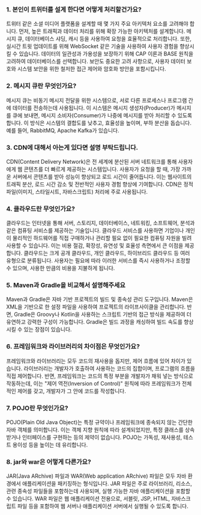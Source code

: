 ### 1. 본인이 트위터를 설계 한다면 어떻게 처리할건가요?

트위터 같은 소셜 미디어 플랫폼을 설계할 때 몇 가지 주요 아키텍처 요소를 고려해야 합니다. 먼저, 높은 트래픽과 데이터 처리를 위해 확장 가능한 아키텍처를 설계합니다. 메시지 큐, 데이터베이스 샤딩, 캐시 등을 사용하여 요청을 효율적으로 처리합니다. 또한, 실시간 트윗 업데이트를 위해 WebSocket 같은 기술을 사용하여 사용자 경험을 향상시킬 수 있습니다. 데이터의 일관성과 가용성을 보장하기 위해 CAP 이론과 BASE 원칙을 고려하여 데이터베이스를 선택합니다. 보안도 중요한 고려 사항으로, 사용자 데이터 보호와 시스템 보안을 위한 철저한 접근 제어와 암호화 방안을 포함시킵니다.

### 2. 메시지 큐란 무엇인가요?

메시지 큐는 비동기 메시지 전달을 위한 시스템으로, 서로 다른 프로세스나 프로그램 간에 데이터를 전송하는데 사용됩니다. 이 시스템은 메시지 생성자(Producer)가 메시지를 큐에 보내면, 메시지 소비자(Consumer)가 나중에 메시지를 받아 처리할 수 있도록 합니다. 이 방식은 시스템의 결합도를 낮추고, 효율성을 높이며, 부하 분산을 돕습니다. 예를 들어, RabbitMQ, Apache Kafka가 있습니다.

### 3. CDN에 대해서 아는게 있다면 설명 부탁드립니다.

CDN(Content Delivery Network)은 전 세계에 분산된 서버 네트워크를 통해 사용자에게 웹 콘텐츠를 더 빠르게 제공하는 시스템입니다. 사용자가 요청을 할 때, 가장 가까운 서버에서 콘텐츠를 받아 성능이 향상되고 로드 시간이 줄어듭니다. 이는 웹사이트의 트래픽 분산, 로드 시간 감소 및 전반적인 사용자 경험 향상에 기여합니다. CDN은 정적 파일(이미지, 스타일시트, 자바스크립트) 처리에 주로 사용됩니다.

###   4. 클라우드란 무엇인가요?

클라우드는 인터넷을 통해 서버, 스토리지, 데이터베이스, 네트워킹, 소프트웨어, 분석과 같은 컴퓨팅 서비스를 제공하는 기술입니다. 클라우드 서비스를 사용하면 기업이나 개인이 물리적인 하드웨어를 직접 구매하거나 관리할 필요 없이 필요한 컴퓨팅 자원을 빌려 사용할 수 있습니다. 이는 비용 절감, 확장성, 유연성 및 효율성 측면에서 큰 이점을 제공합니다. 클라우드는 크게 공개 클라우드, 개인 클라우드, 하이브리드 클라우드 등 여러 유형으로 분류됩니다. 사용자는 필요에 따라 이러한 서비스를 즉시 사용하거나 조정할 수 있으며, 사용한 만큼의 비용을 지불하게 됩니다.

### 5. Maven과 Gradle을 비교해서 설명해주세요

Maven과 Gradle은 자바 기반 프로젝트의 빌드 및 종속성 관리 도구입니다. Maven은 XML을 기반으로 한 설정 파일을 사용하여 프로젝트의 라이프사이클을 관리합니다. 반면, Gradle은 Groovy나 Kotlin을 사용하는 스크립트 기반의 접근 방식을 제공하여 더 유연하고 강력한 구성이 가능합니다. Gradle은 빌드 과정을 캐싱하여 빌드 속도를 향상시킬 수 있는 장점이 있습니다.

### 6. 프레임워크와 라이브러리의 차이점은 무엇인가요?

프레임워크와 라이브러리는 모두 코드의 재사용을 돕지만, 제어 흐름에 있어 차이가 있습니다. 라이브러리는 개발자가 호출하여 사용하는 코드의 집합이며, 프로그램의 흐름을 직접 제어합니다. 반면, 프레임워크는 코드의 특정 부분을 개발자가 채워 넣는 방식으로 작동하는데, 이는 "제어 역전(Inversion of Control)" 원칙에 따라 프레임워크가 전체적인 제어를 갖고, 개발자가 그 안에 코드를 작성합니다.

### 7. POJO란 무엇인가요?

POJO(Plain Old Java Object)는 특정 규약이나 프레임워크에 종속되지 않는 간단한 자바 객체를 의미합니다. 이는 객체 지향 원칙에 따라 설계되었지만, 특정 클래스를 상속받거나 인터페이스를 구현하는 등의 제약이 없습니다. POJO는 가독성, 재사용성, 테스트 용이성 등을 높이는 데 유리합니다.

### 8. jar와 war은 어떻게 다른가요?

JAR(Java ARchive) 파일과 WAR(Web application ARchive) 파일은 모두 자바 환경에서 애플리케이션을 패키징하는 형식입니다. JAR 파일은 주로 라이브러리, 리소스, 관련 종속성 파일들을 포함하는데 사용되며, 실행 가능한 자바 애플리케이션을 포함할 수 있습니다. WAR 파일은 웹 애플리케이션 전용으로, 서블릿, JSP, HTML, 자바스크립트 파일 등을 포함하여 웹 서버나 애플리케이션 서버에서 실행될 수 있도록 합니다.